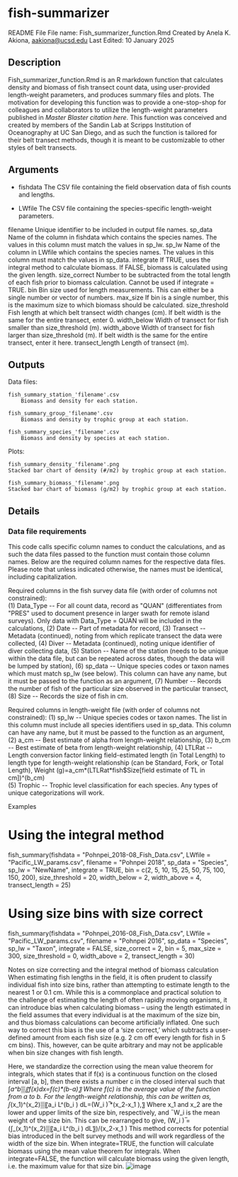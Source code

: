 # fish-summarizer
 README File
File name: Fish_summarizer_function.Rmd
Created by Anela K. Akiona, aakiona@ucsd.edu
Last Edited: 10 January 2025

## Description
Fish_summarizer_function.Rmd is an R markdown function that calculates density and biomass of fish transect count data, using user-provided length-weight parameters, and produces summary files and plots. The motivation for developing this function was to provide a one-stop-shop for colleagues and collaborators to utilize the length-weight parameters published in *Master Blaster citation here*. This function was conceived and created by members of the Sandin Lab at Scripps Institution of Oceanography at UC San Diego, and as such the function is tailored for their belt transect methods, though it is meant to be customizable to other styles of belt transects.

## Arguments

- fishdata
	The CSV file containing the field observation data of fish counts and lengths.

- LWfile
	The CSV file containing the species-specific length-weight parameters.

filename
Unique identifier to be included in output file names.
sp_data
Name of the column in fishdata which contains the species names. The values in this column must match the values in sp_lw.
sp_lw
Name of the column in LWfile which contains the species names. The values in this column must match the values in sp_data.
integrate
If TRUE, uses the integral method to calculate biomass. If FALSE, biomass is calculated using the given length.
size_correct
Number to be subtracted from the total length of each fish prior to biomass calculation. Cannot be used if integrate = TRUE.
bin
Bin size used for length measurements. This can either be a single number or vector of numbers.
max_size
If bin is a single number, this is the maximum size to which biomass should be calculated.
size_threshold
Fish length at which belt transect width changes (cm). If belt width is the same for the entire transect, enter 0.
width_below
Width of transect for fish smaller than size_threshold (m).
width_above
Width of transect for fish larger than size_threshold (m). If belt width is the same for the entire transect, enter it here.
transect_length
Length of transect (m).

## Outputs
Data files:

	fish_summary_station_'filename'.csv
		Biomass and density for each station.
  
	fish_summary_group_'filename'.csv
		Biomass and density by trophic group at each station.
 
	fish_summary_species_'filename'.csv
		Biomass and density by species at each station.
 
Plots:

	fish_summary_density_'filename'.png
	Stacked bar chart of density (#/m2) by trophic group at each station.
 
	fish_summary_biomass_'filename'.png
	Stacked bar chart of biomass (g/m2) by trophic group at each station.
 

## Details
### Data file requirements
This code calls specific column names to conduct the calculations, and as such the data files passed to the function must contain those column names. Below are the required column names for the respective data files. Please note that unless indicated otherwise, the names must be identical, including capitalization.

Required columns in the fish survey data file (with order of columns not constrained):  
        (1) Data_Type -- For all count data, record as "QUAN" (differentiates from "PRES" used to document presence in larger swath for remote island surveys). Only data with Data_Type = QUAN will be included in the calculations,
        (2) Date -- Part of metadata for record,
        (3) Transect -- Metadata (continued), noting from which replicate transect the data were collected,
        (4) Diver -- Metadata (continued), noting unique identifier of diver collecting data,
        (5) Station -- Name of the station (needs to be unique within the data file, but can be repeated across dates, though the data will be lumped by station),
        (6) sp_data -- Unique species codes or taxon names which must match sp_lw (see below). This column can have any name, but it must be passed to the function as an argument,
        (7) Number -- Records the number of fish of the particular size observed in the particular transect,
        (8) Size -- Records the size of fish in cm.

  Required columns in length-weight file (with order of columns not constrained):
        (1) sp_lw -- Unique species codes or taxon names. The list in this column must include all species identifiers used in sp_data. This column can have any name, but it must be passed to the function as an argument,
        (2) a_cm -- Best estimate of alpha from length-weight relationship,
        (3) b_cm -- Best estimate of beta from length-weight relationship,
        (4) LTLRat -- Length conversion factor linking field-estimated length (in Total Length) to length type for length-weight relationship (can be Standard, Fork, or Total Length),
Weight (g)=a_cm*(LTLRat*fish$Size[field estimate of TL in cm])^(b_cm)  
        (5) Trophic -- Trophic level classification for each species. Any types of unique categorizations will work.

Examples
# Using the integral method
fish_summary(fishdata = "Pohnpei_2018-08_Fish_Data.csv", 
            LWfile = "Pacific_LW_params.csv",
            filename = "Pohnpei 2018",
            sp_data = "Species", 
            sp_lw = "NewName",
            integrate = TRUE, 
            bin = c(2, 5, 10, 15, 25, 50, 75, 100, 150, 200), 
            size_threshold = 20,
            width_below = 2,
            width_above = 4,
            transect_length = 25)
# Using size bins with size correct
fish_summary(fishdata = "Pohnpei_2016-08_Fish_Data.csv", 
            LWfile = "Pacific_LW_params.csv",
            filename = "Pohnpei 2016",
            sp_data = "Species", 
            sp_lw = "Taxon",
            integrate = FALSE,
            size_correct = 2,
            bin = 5,
            max_size = 300,
            size_threshold = 0, 
            width_above = 2,
            transect_length = 30)

Notes on size correcting and the integral method of biomass calculation
When estimating fish lengths in the field, it is often prudent to classify individual fish into size bins, rather than attempting to estimate length to the nearest 1 or 0.1 cm. While this is a commonplace and practical solution to the challenge of estimating the length of often rapidly moving organisms, it can introduce bias when calculating biomass – using the length estimated in the field assumes that every individual is at the maximum of the size bin, and thus biomass calculations can become artificially inflated. One such way to correct this bias is the use of a ‘size correct,’ which subtracts a user-defined amount from each fish size (e.g. 2 cm off every length for fish in 5 cm bins). This, however, can be quite arbitrary and may not be applicable when bin size changes with fish length.

Here, we standardize the correction using the mean value theorem for integrals, which states that if f(x) is a continuous function on the closed interval [a, b], then there exists a number c in the closed interval such that
∫_a^b▒〖f(x)dx=f(c)*(b-a)〗
Where f(c) is the average value of the function from a to b. For the length-weight relationship, this can be written as,
∫_(x_1)^(x_2)▒〖a_i L^(b_i ) dL=(W_i ) ̅*(x_2-x_1 ),〗
Where x_1 and x_2 are the lower and upper limits of the size bin, respectively, and ¯W_i is the mean weight of the size bin. This can be rearranged to give,
(W_i ) ̅=(∫_(x_1)^(x_2)▒〖a_i L^(b_i ) dL〗)/(x_2-x_1 )
This method corrects for potential bias introduced in the belt survey methods and will work regardless of the width of the size bin. When integrate=TRUE, the function will calculate biomass using the mean value theorem for integrals. When integrate=FALSE, the function will calculate biomass using the given length, i.e. the maximum value for that size bin.
![image](https://github.com/user-attachments/assets/e4c5f5d4-915b-4a80-a84c-6379f96cc71d)
